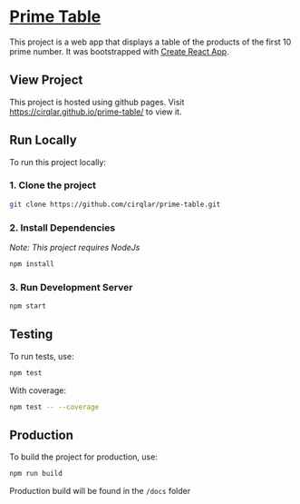 # [Prime Table](https://cirqlar.github.io/prime-table/)

This project is a web app that displays a table of the products of the first 10 prime number. It was bootstrapped with [Create React App](https://github.com/facebook/create-react-app).

## View Project

This project is hosted using github pages. Visit https://cirqlar.github.io/prime-table/ to view it.

## Run Locally

To run this project locally:

### 1. Clone the project
```bash
git clone https://github.com/cirqlar/prime-table.git
```

### 2. Install Dependencies
_Note: This project requires NodeJs_
```bash
npm install
```

### 3. Run Development Server
```bash
npm start
```

## Testing
To run tests, use:
```bash
npm test
```
With coverage:
```bash
npm test -- --coverage
```

## Production
To build the project for production, use:
```bash
npm run build
```
Production build will be found in the `/docs` folder